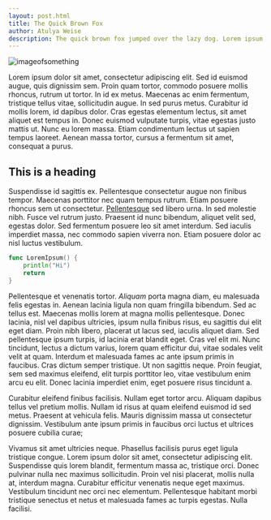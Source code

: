 ```yaml
---
layout: post.html
title: The Quick Brown Fox
author: Atulya Weise
description: The quick brown fox jumped over the lazy dog. Lorem ipsum dolor sit amet.
---
```


![imageofsomething](https://natureconservancy-h.assetsadobe.com/is/image/content/dam/tnc/nature/en/photos/Zugpsitze_mountain.jpg?crop=0,176,3008,1654&wid=4000&hei=2200&scl=0.752)

Lorem ipsum dolor sit amet, consectetur adipiscing elit. Sed id euismod augue, quis dignissim sem. Proin quam tortor, commodo posuere mollis rhoncus, rutrum ut tortor. In id ex metus. Maecenas ac enim fermentum, tristique tellus vitae, sollicitudin augue. In sed purus metus. Curabitur id mollis lorem, id dapibus dolor. Cras egestas elementum lectus, sit amet aliquet est tempus in. Donec euismod vulputate turpis, vitae egestas justo mattis ut. Nunc eu lorem massa. Etiam condimentum lectus ut sapien tempus laoreet. Aenean massa tortor, cursus a fermentum sit amet, consequat a purus.

## This is a heading

Suspendisse id sagittis ex. Pellentesque consectetur augue non finibus tempor. Maecenas porttitor nec quam tempus rutrum. Etiam posuere rhoncus sem ut consectetur. [Pellentesque](https://google.com/) sed libero urna. In sed molestie nibh. Fusce vel rutrum justo. Praesent id nunc bibendum, aliquet velit sed, egestas dolor. Sed fermentum posuere leo sit amet interdum. Sed iaculis imperdiet massa, nec commodo sapien viverra non. Etiam posuere dolor ac nisl luctus vestibulum.
```go
func LoremIpsum() {
    println("Hi")
    return
}
```
Pellentesque et venenatis tortor. *Aliquam* porta magna diam, eu malesuada felis egestas in. Aenean lacinia ligula non quam fringilla bibendum. Sed ac tellus est. Maecenas mollis lorem at magna mollis pellentesque. Donec lacinia, nisl vel dapibus ultricies, ipsum nulla finibus risus, eu sagittis dui elit eget diam. Proin nibh libero, placerat ut lacus sed, iaculis aliquet diam. Sed pellentesque ipsum turpis, id lacinia erat blandit eget. Cras vel elit mi. Nunc tincidunt, lectus a dictum varius, lorem quam efficitur dui, vitae sodales velit velit at quam. Interdum et malesuada fames ac ante ipsum primis in faucibus. Cras dictum semper tristique. Ut non sagittis neque. Proin feugiat, sem sed maximus eleifend, elit turpis porttitor leo, vitae vestibulum enim arcu eu elit. Donec lacinia imperdiet enim, eget posuere risus tincidunt a.

Curabitur eleifend finibus facilisis. Nullam eget tortor arcu. Aliquam dapibus tellus vel pretium mollis. Nullam id risus at quam eleifend euismod id sed metus. Praesent at vehicula felis. Mauris dignissim massa ut consectetur dignissim. Vestibulum ante ipsum primis in faucibus orci luctus et ultrices posuere cubilia curae;

Vivamus sit amet ultricies neque. Phasellus facilisis purus eget ligula tristique congue. Lorem ipsum dolor sit amet, consectetur adipiscing elit. Suspendisse quis lorem blandit, fermentum massa ac, tristique orci. Donec pulvinar nulla nec maximus sollicitudin. Proin vel nisi placerat, mollis nulla at, interdum magna. Curabitur efficitur venenatis neque eget maximus. Vestibulum tincidunt nec orci nec elementum. Pellentesque habitant morbi tristique senectus et netus et malesuada fames ac turpis egestas. Nulla facilisi. 
